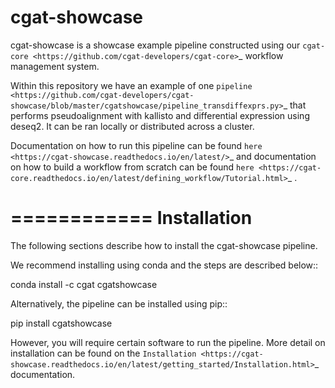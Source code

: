 # cgat-showcase

cgat-showcase is a showcase example pipeline constructed using our `cgat-core <https://github.com/cgat-developers/cgat-core>`_ workflow management system.

Within this repository we have an example of one `pipeline <https://github.com/cgat-developers/cgat-showcase/blob/master/cgatshowcase/pipeline_transdiffexprs.py>`_ that performs pseudoalignment
with kallisto and differential expression using deseq2. It can be ran locally or distributed across a cluster.

Documentation on how to run this pipeline can be found `here <https://cgat-showcase.readthedocs.io/en/latest/>`_ and documentation on how
to build a workflow from scratch can be found `here <https://cgat-core.readthedocs.io/en/latest/defining_workflow/Tutorial.html>`_ .


============
Installation
============

The following sections describe how to install the cgat-showcase pipeline.

We recommend installing using conda and the steps are described below::

   conda install -c cgat cgatshowcase

Alternatively, the pipeline can be installed using pip::

   pip install cgatshowcase

However, you will require certain software to run the pipeline. More detail on installation can be found on the `Installation <https://cgat-showcase.readthedocs.io/en/latest/getting_started/Installation.html>`_ documentation.
